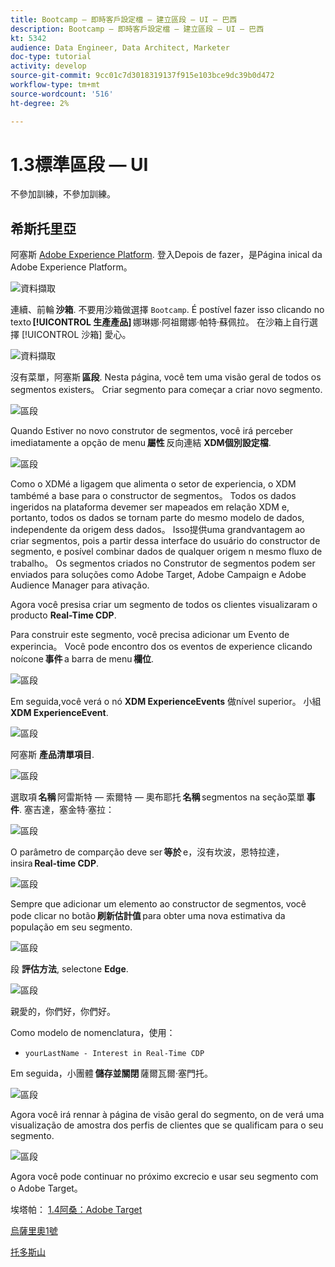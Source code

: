 ```yaml
---
title: Bootcamp — 即時客戶設定檔 — 建立區段 — UI — 巴西
description: Bootcamp — 即時客戶設定檔 — 建立區段 — UI — 巴西
kt: 5342
audience: Data Engineer, Data Architect, Marketer
doc-type: tutorial
activity: develop
source-git-commit: 9cc01c7d3018319137f915e103bce9dc39b0d472
workflow-type: tm+mt
source-wordcount: '516'
ht-degree: 2%

---
```


# 1.3標準區段 — UI

不參加訓練，不參加訓練。

## 希斯托里亞

阿塞斯 [Adobe Experience Platform](https://experience.adobe.com/platform). 登入Depois de fazer，是Página inical da Adobe Experience Platform。

![資料擷取](./images/home.png)

連續、前輪 **沙箱**. 不要用沙箱做選擇 ``Bootcamp``. É postível fazer isso clicando no texto **[!UICONTROL 生產產品]** 娜琳娜·阿祖爾娜·帕特·蘇佩拉。 在沙箱上自行選擇 [!UICONTROL 沙箱] 愛心。

![資料擷取](./images/sb1.png)

沒有菜單，阿塞斯 **區段**. Nesta página, você tem uma visão geral de todos os segmentos existers。 Criar segmento para começar a criar novo segmento.

![區段](./images/menuseg.png)

Quando Estiver no novo construtor de segmentos, você irá perceber imediatamente a opção de menu **屬性** 反向連結 **XDM個別設定檔**.

![區段](./images/segmentationui.png)

Como o XDMé a ligagem que alimenta o setor de experiencia, o XDM tambémé a base para o constructor de segmentos。 Todos os dados ingeridos na plataforma devemer ser mapeados em relação XDM e, portanto, todos os dados se tornam parte do mesmo modelo de dados, independente da origem dess dados。 Isso提供uma grandvantagem ao criar segmentos, pois a partir dessa interface do usuário do constructor de segmento, e posível combinar dados de qualquer origem n mesmo fluxo de trabalho。 Os segmentos criados no Construtor de segmentos podem ser enviados para soluções como Adobe Target, Adobe Campaign e Adobe Audience Manager para ativação.

Agora você presisa criar um segmento de todos os clientes visualizaram o producto **Real-Time CDP**.

Para construir este segmento, você precisa adicionar um Evento de experincia。 Você pode encontro dos os eventos de experience clicando noícone **事件** a barra de menu **欄位**.

![區段](./images/findee.png)

Em seguida,você verá o nó **XDM ExperienceEvents** 做nível superior。 小組 **XDM ExperienceEvent**.

![區段](./images/see.png)

阿塞斯 **產品清單項目**.

![區段](./images/plitems.png)

選取項 **名稱** 阿雷斯特 — 索爾特 — 奧布耶托 **名稱** segmentos na seção菜單 **事件**. 塞吉達，塞金特·塞拉：

![區段](./images/eewebpdtlname.png)

O parâmetro de comparção deve ser **等於** e，沒有坎波，恩特拉達，insira **Real-time CDP**.

![區段](./images/pv.png)

Sempre que adicionar um elemento ao constructor de segmentos, você pode clicar no botão **刷新估計值** para obter uma nova estimativa da população em seu segmento.

![區段](./images/refreshest.png)

段 **評估方法**, selectone **Edge**.

![區段](./images/evedge.png)

親愛的，你們好，你們好。

Como modelo de nomenclatura，使用：

- `yourLastName - Interest in Real-Time CDP`

Em seguida，小團體 **儲存並關閉** 薩爾瓦爾·塞門托。

![區段](./images/segmentname.png)

Agora você irá rennar à página de visão geral do segmento, on de verá uma visualização de amostra dos perfis de clientes que se qualificam para o seu segmento.

![區段](./images/savedsegment.png)

Agora você pode continuar no próximo excrecio e usar seu segmento com o Adobe Target。

埃塔帕： [1.4阿桑：Adobe Target](./ex4.md)

[烏薩里奧1號](./uc1.md)

[托多斯山](../../overview.md)
